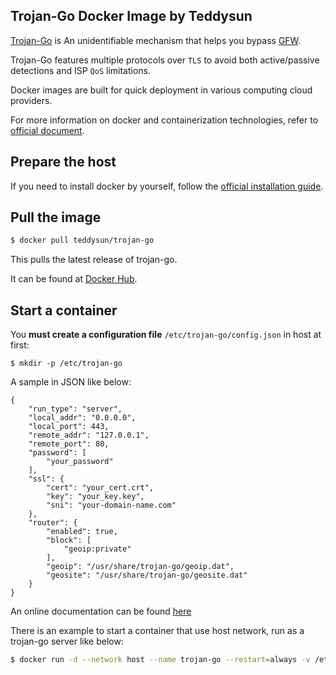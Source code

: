 ## Trojan-Go Docker Image by Teddysun

[Trojan-Go][1] is An unidentifiable mechanism that helps you bypass [GFW](https://en.wikipedia.org/wiki/Great_Firewall).

Trojan-Go features multiple protocols over `TLS` to avoid both active/passive detections and ISP `QoS` limitations.

Docker images are built for quick deployment in various computing cloud providers.

For more information on docker and containerization technologies, refer to [official document][2].

## Prepare the host

If you need to install docker by yourself, follow the [official installation guide][3].

## Pull the image

```bash
$ docker pull teddysun/trojan-go
```

This pulls the latest release of trojan-go.

It can be found at [Docker Hub][4].

## Start a container

You **must create a configuration file**  `/etc/trojan-go/config.json` in host at first:

```
$ mkdir -p /etc/trojan-go
```

A sample in JSON like below:

```
{
    "run_type": "server",
    "local_addr": "0.0.0.0",
    "local_port": 443,
    "remote_addr": "127.0.0.1",
    "remote_port": 80,
    "password": [
        "your_password"
    ],
    "ssl": {
        "cert": "your_cert.crt",
        "key": "your_key.key",
        "sni": "your-domain-name.com"
    },
    "router": {
        "enabled": true,
        "block": [
            "geoip:private"
        ],
        "geoip": "/usr/share/trojan-go/geoip.dat",
        "geosite": "/usr/share/trojan-go/geosite.dat"
    }
}
```

An online documentation can be found [here](https://p4gefau1t.github.io/trojan-go/)

There is an example to start a container that use host network, run as a trojan-go server like below:

```bash
$ docker run -d --network host --name trojan-go --restart=always -v /etc/trojan-go:/etc/trojan-go teddysun/trojan-go
```

[1]: https://github.com/p4gefau1t/trojan-go
[2]: https://docs.docker.com/
[3]: https://docs.docker.com/install/
[4]: https://hub.docker.com/r/teddysun/trojan-go/